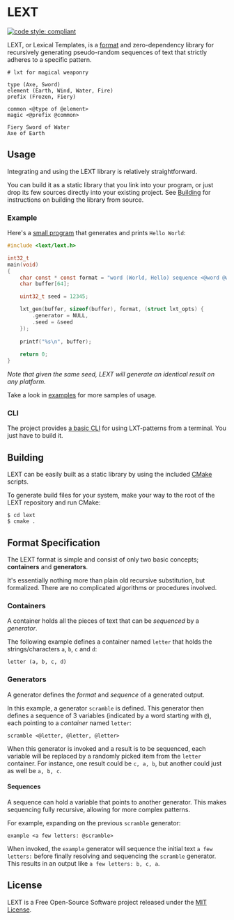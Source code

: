 # LEXT

[![code style: compliant](https://img.shields.io/badge/code%20style-compliant-000000.svg)](https://github.com/jhauberg/comply)

LEXT, or Lexical Templates, is a [format](#format-specification) and zero-dependency library for recursively generating pseudo-random sequences of text that strictly adheres to a specific pattern.

```lxt
# lxt for magical weaponry

type (Axe, Sword)
element (Earth, Wind, Water, Fire)
prefix (Frozen, Fiery)

common <@type of @element>
magic <@prefix @common>
```

```console
Fiery Sword of Water
Axe of Earth
```

## Usage

Integrating and using the LEXT library is relatively straightforward.

You can build it as a static library that you link into your program, or just drop its few sources directly into your existing project. See [Building](#building) for instructions on building the library from source.

### Example

Here's a [small program](/example/hello.c) that generates and prints `Hello World`:

```c
#include <lext/lext.h>

int32_t
main(void)
{
    char const * const format = "word (World, Hello) sequence <@word @word>";
    char buffer[64];

    uint32_t seed = 12345;

    lxt_gen(buffer, sizeof(buffer), format, (struct lxt_opts) {
        .generator = NULL,
        .seed = &seed
    });
    
    printf("%s\n", buffer);
    
    return 0;
}
```

*Note that given the same seed, LEXT will generate an identical result on any platform.*

Take a look in [examples](/example) for more samples of usage.

### CLI

The project provides [a basic CLI](/cli) for using LXT-patterns from a terminal. You just have to build it.

## Building

LEXT can be easily built as a static library by using the included [CMake](https://cmake.org) scripts.

To generate build files for your system, make your way to the root of the LEXT repository and run CMake:

```console
$ cd lext
$ cmake .
```

## Format Specification

The LEXT format is simple and consist of only two basic concepts; **containers** and **generators**.

It's essentially nothing more than plain old recursive substitution, but formalized. There are no complicated algorithms or procedures involved.

### Containers

A container holds all the pieces of text that can be *sequenced* by a *generator*.

The following example defines a container named `letter` that holds the strings/characters `a`, `b`, `c` and `d`:

```
letter (a, b, c, d)
```

### Generators

A generator defines the *format* and *sequence* of a generated output.

In this example, a generator `scramble` is defined. This generator then defines a sequence of 3 variables (indicated by a word starting with `@`), each pointing to a *container* named `letter`:

```
scramble <@letter, @letter, @letter>
```

When this generator is invoked and a result is to be sequenced, each variable will be replaced by a randomly picked item from the `letter` container. For instance, one result could be `c, a, b`, but another could just as well be `a, b, c`.

#### Sequences

A sequence can hold a variable that points to another generator. This makes sequencing fully recursive, allowing for more complex patterns.

For example, expanding on the previous `scramble` generator:

```
example <a few letters: @scramble>
```

When invoked, the `example` generator will sequence the initial text `a few letters:` before finally resolving and sequencing the `scramble` generator. This results in an output like `a few letters: b, c, a`.

## License

LEXT is a Free Open-Source Software project released under the [MIT License](LICENSE).
